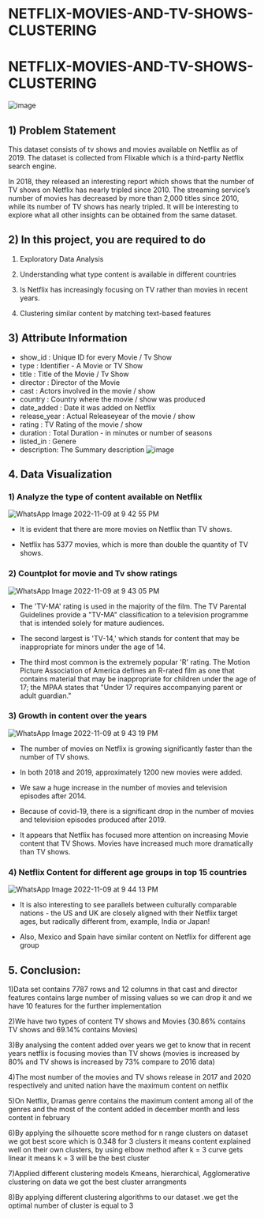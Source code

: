 # NETFLIX-MOVIES-AND-TV-SHOWS-CLUSTERING
# NETFLIX-MOVIES-AND-TV-SHOWS-CLUSTERING
![image](https://user-images.githubusercontent.com/85746056/156109575-107339ed-c1ed-4b3f-adc0-9c11d4f4ba7d.png)

## 1) Problem Statement
This dataset consists of tv shows and movies available on Netflix as of 2019. The dataset is collected from Flixable which is a third-party Netflix search engine.

In 2018, they released an interesting report which shows that the number of TV shows on Netflix has nearly tripled since 2010. The streaming service’s number of movies has decreased by more than 2,000 titles since 2010, while its number of TV shows has nearly tripled. It will be interesting to explore what all other insights can be obtained from the same dataset.

## 2) In this project, you are required to do
1) Exploratory Data Analysis

2) Understanding what type content is available in different countries

3) Is Netflix has increasingly focusing on TV rather than movies in recent years.

4) Clustering similar content by matching text-based features

## 3) Attribute Information
* show_id : Unique ID for every Movie / Tv Show
* type : Identifier - A Movie or TV Show
* title : Title of the Movie / Tv Show
* director : Director of the Movie
* cast : Actors involved in the movie / show
* country : Country where the movie / show was produced
* date_added : Date it was added on Netflix
* release_year : Actual Releaseyear of the movie / show
* rating : TV Rating of the movie / show
* duration : Total Duration - in minutes or number of seasons
* listed_in : Genere
* description: The Summary description
![image](https://user-images.githubusercontent.com/85746056/156109719-f4f1693f-0491-43a2-b273-9cbcf4947630.png)

## 4. Data Visualization
### 1) Analyze the type of content available on Netflix
![WhatsApp Image 2022-11-09 at 9 42 55 PM](https://user-images.githubusercontent.com/87687977/201479877-418f833d-9e92-4790-94f5-437eaa15e026.jpeg)
* It is evident that there are more movies on Netflix than TV shows.

* Netflix has 5377 movies, which is more than double the quantity of TV shows.

### 2) Countplot for movie and Tv show ratings
![WhatsApp Image 2022-11-09 at 9 43 05 PM](https://user-images.githubusercontent.com/87687977/201479912-22453582-fbc6-47b4-81b3-3f82ffe5f66e.jpeg)
* The 'TV-MA' rating is used in the majority of the film. The TV Parental Guidelines provide a "TV-MA" classification to a television programme that is intended solely for mature audiences.

* The second largest is 'TV-14,' which stands for content that may be inappropriate for minors under the age of 14.

* The third most common is the extremely popular 'R' rating. The Motion Picture Association of America defines an R-rated film as one that contains material that may be inappropriate for children under the age of 17; the MPAA states that "Under 17 requires accompanying parent or adult guardian."
### 3) Growth in content over the years
![WhatsApp Image 2022-11-09 at 9 43 19 PM](https://user-images.githubusercontent.com/87687977/201479960-8c3ac1bf-2f29-45d6-a848-03fba9fe26da.jpeg)

* The number of movies on Netflix is growing significantly faster than the number of TV shows.

* In both 2018 and 2019, approximately 1200 new movies were added.

* We saw a huge increase in the number of movies and television episodes after 2014.

* Because of covid-19, there is a significant drop in the number of movies and television episodes produced after 2019.

* It appears that Netflix has focused more attention on increasing Movie content that TV Shows. Movies have increased much more dramatically than TV shows.

### 4) Netflix Content for different age groups in top 15 countries
![WhatsApp Image 2022-11-09 at 9 44 13 PM](https://user-images.githubusercontent.com/87687977/201480013-5cf33cc9-ed76-4287-aaa0-42f4bc40dc27.jpeg)
* It is also interesting to see parallels between culturally comparable nations - the US and UK are closely aligned with their Netflix target ages, but radically different from, example, India or Japan!

* Also, Mexico and Spain have similar content on Netflix for different age group




## 5. Conclusion:

1)Data set contains 7787 rows and 12 columns in that cast and director features contains large number of missing values so we can drop it and we have 10 features for the further implementation

2)We have two types of content TV shows and Movies (30.86% contains TV shows and 69.14% contains Movies)

3)By analysing the content added over years we get to know that in recent years netflix is focusing movies than TV shows (movies is increased by 80% and TV shows is increased by 73% compare to 2016 data)

4)The most number of the movies and TV shows release in 2017 and 2020 respectively and united nation have the maximum content on netflix

5)On Netflix, Dramas genre contains the maximum content among all of the genres and the most of the content added in december month and less content in february

6)By applying the silhouette score method for n range clusters on dataset we got best score which is 0.348 for 3 clusters it means content explained well on their own clusters, by using elbow method after k = 3 curve gets linear it means k = 3 will be the best cluster

7)Applied different clustering models Kmeans, hierarchical, Agglomerative clustering on data we got the best cluster arrangments

8)By applying different clustering algorithms to our dataset .we get the optimal number of cluster is equal to 3
